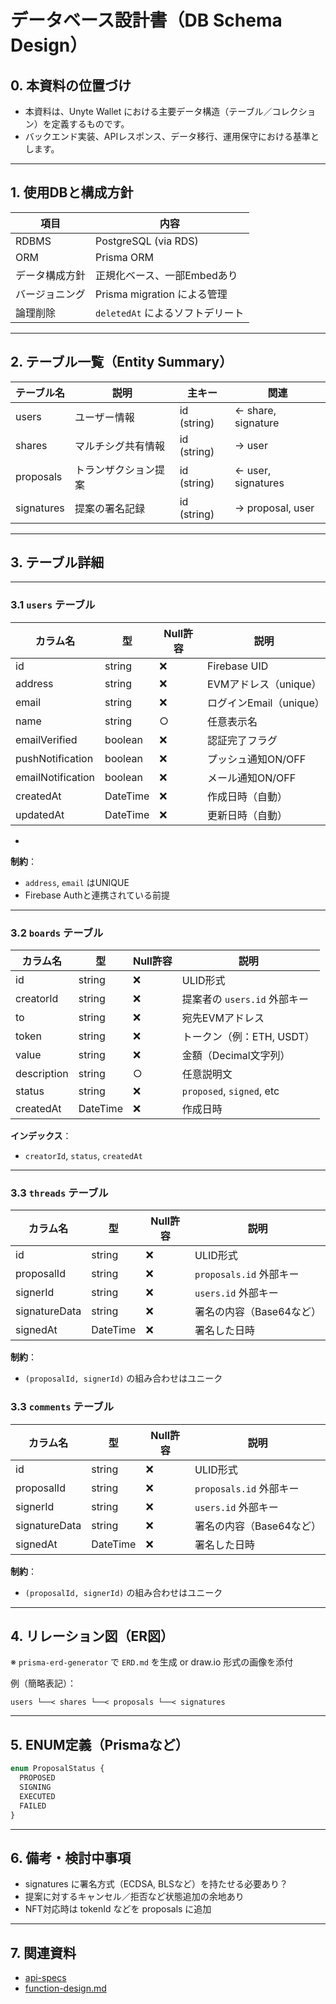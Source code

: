 # データベース設計書（DB Schema Design）

## 0. 本資料の位置づけ
- 本資料は、Unyte Wallet における主要データ構造（テーブル／コレクション）を定義するものです。
- バックエンド実装、APIレスポンス、データ移行、運用保守における基準とします。

---

## 1. 使用DBと構成方針

| 項目         | 内容                         |
|--------------|------------------------------|
| RDBMS        | PostgreSQL (via RDS)         |
| ORM          | Prisma ORM                   |
| データ構成方針 | 正規化ベース、一部Embedあり   |
| バージョニング | Prisma migration による管理   |
| 論理削除     | `deletedAt` によるソフトデリート |

---

## 2. テーブル一覧（Entity Summary）

| テーブル名 | 説明               | 主キー     | 関連              |
|------------|--------------------|------------|-------------------|
| users      | ユーザー情報       | id (string) | ← share, signature |
| shares     | マルチシグ共有情報 | id (string) | → user             |
| proposals  | トランザクション提案 | id (string) | ← user, signatures |
| signatures | 提案の署名記録     | id (string) | → proposal, user   |

---

## 3. テーブル詳細

---

### 3.1 `users` テーブル

| カラム名        | 型       | Null許容 | 説明                       |
|----------------|----------|-----------|----------------------------|
| id             | string   | ❌        | Firebase UID               |
| address        | string   | ❌        | EVMアドレス（unique）     |
| email          | string   | ❌        | ログインEmail（unique）   |
| name           | string   | ○         | 任意表示名                |
| emailVerified  | boolean  | ❌        | 認証完了フラグ            |
| pushNotification | boolean | ❌        | プッシュ通知ON/OFF        |
| emailNotification | boolean | ❌      | メール通知ON/OFF          |
| createdAt      | DateTime | ❌        | 作成日時（自動）          |
| updatedAt      | DateTime | ❌        | 更新日時（自動）          |

* 

**制約**：
- `address`, `email` はUNIQUE
- Firebase Authと連携されている前提

---

### 3.2 `boards` テーブル

| カラム名     | 型       | Null許容 | 説明                     |
|-------------|----------|----------|--------------------------|
| id          | string   | ❌       | ULID形式                 |
| creatorId   | string   | ❌       | 提案者の `users.id` 外部キー |
| to          | string   | ❌       | 宛先EVMアドレス           |
| token       | string   | ❌       | トークン（例：ETH, USDT）|
| value       | string   | ❌       | 金額（Decimal文字列）     |
| description | string   | ○        | 任意説明文               |
| status      | string   | ❌       | `proposed`, `signed`, etc |
| createdAt   | DateTime | ❌       | 作成日時                 |

**インデックス**：
- `creatorId`, `status`, `createdAt`

---

### 3.3 `threads` テーブル

| カラム名      | 型     | Null許容 | 説明                         |
|---------------|--------|----------|------------------------------|
| id            | string | ❌       | ULID形式                     |
| proposalId    | string | ❌       | `proposals.id` 外部キー      |
| signerId      | string | ❌       | `users.id` 外部キー          |
| signatureData | string | ❌       | 署名の内容（Base64など）     |
| signedAt      | DateTime | ❌     | 署名した日時                 |

**制約**：
- `(proposalId, signerId)` の組み合わせはユニーク

### 3.3 `comments` テーブル

| カラム名      | 型     | Null許容 | 説明                         |
|---------------|--------|----------|------------------------------|
| id            | string | ❌       | ULID形式                     |
| proposalId    | string | ❌       | `proposals.id` 外部キー      |
| signerId      | string | ❌       | `users.id` 外部キー          |
| signatureData | string | ❌       | 署名の内容（Base64など）     |
| signedAt      | DateTime | ❌     | 署名した日時                 |

**制約**：
- `(proposalId, signerId)` の組み合わせはユニーク

---

## 4. リレーション図（ER図）

※ `prisma-erd-generator` で `ERD.md` を生成 or draw.io 形式の画像を添付

例（簡略表記）：

```
users └──< shares └──< proposals └──< signatures
```


---

## 5. ENUM定義（Prismaなど）

```ts
enum ProposalStatus {
  PROPOSED
  SIGNING
  EXECUTED
  FAILED
}
```

---

## 6. 備考・検討中事項

- signatures に署名方式（ECDSA, BLSなど）を持たせる必要あり？
- 提案に対するキャンセル／拒否など状態追加の余地あり
- NFT対応時は tokenId などを proposals に追加

---

## 7. 関連資料

- [api-specs](./api-specs)
- [function-design.md](../basic/function-design.md)
